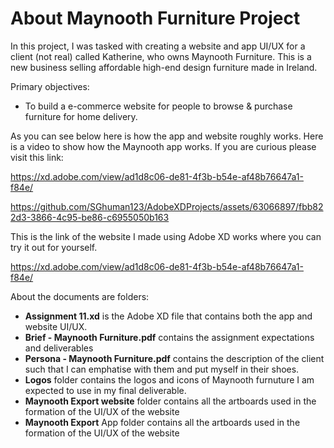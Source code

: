 # About Maynooth Furniture Project

In this project, I was tasked with creating a website and app UI/UX for a client (not real) called Katherine, who owns Maynooth Furniture. This is a new business selling affordable high-end design furniture made in Ireland.

Primary objectives:
- To build a e-commerce website for people to browse & purchase furniture for home delivery.

As you can see below here is how the app and website roughly works. Here is a video to show how the Maynooth app works. If you are curious please visit this link: 

https://xd.adobe.com/view/ad1d8c06-de81-4f3b-b54e-af48b76647a1-f84e/

https://github.com/SGhuman123/AdobeXDProjects/assets/63066897/fbb822d3-3866-4c95-be86-c6955050b163


This is the link of the website I made using Adobe XD works where you can try it out for yourself.

https://xd.adobe.com/view/ad1d8c06-de81-4f3b-b54e-af48b76647a1-f84e/

About the documents are folders:
- **Assignment 11.xd** is the Adobe XD file that contains both the app and website UI/UX.
- **Brief - Maynooth Furniture.pdf** contains the assignment expectations and deliverables
- **Persona - Maynooth Furniture.pdf** contains the description of the client such that I can emphatise with them and put myself in their shoes.
- **Logos** folder contains the logos and icons of Maynooth furnuture I am expected to use in my final deliverable.
- **Maynooth Export website** folder contains all the artboards used in the formation of the UI/UX of the website
- **Maynooth Export** App folder contains all the artboards used in the formation of the UI/UX of the website
